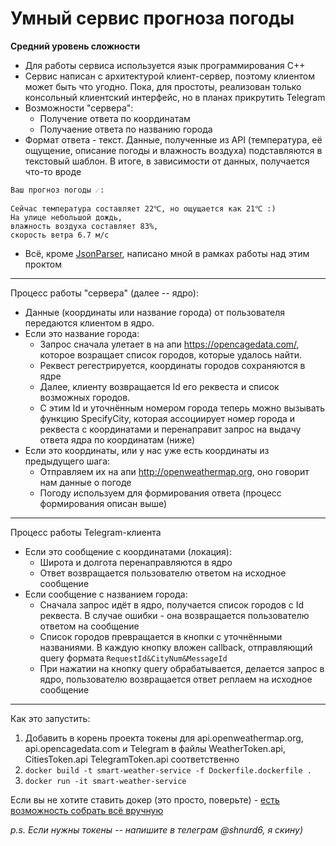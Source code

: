 # Умный сервис прогноза погоды
**Средний уровень сложности**

- Для работы сервиса используется язык программирования C++
- Сервис написан с архитектурой клиент-сервер, поэтому клиентом может быть что угодно. Пока, для простоты, реализован только консольный клиентский интерфейс, но в планах прикрутить Telegram
- Возможности "сервера":
    - Получение ответа по координатам
    - Получаение ответа по названию города
- Формат ответа - текст. Данные, полученные из API (температура, её ощущение, описание погоды и влажность воздуха) подставляются в текстовый шаблон. В итоге, в зависимости от данных, получается что-то вроде 

````
Ваш прогноз погоды ☄:

Сейчас температура составляет 22℃, но ощущается как 21℃ :)
На улице небольшой дождь,
влажность воздуха составляет 83%,
скорость ветра 6.7 м/c
````

- Всё, кроме [JsonParser](https://github.com/nlohmann/json "Тут ссылка на использованный мной модуль для парсига JSON"), написано мной в рамках работы над этим проктом

---

Процесс работы "сервера" (далее -- ядро):
- Данные (координаты или название города) от пользователя передаются клиентом в ядро.
- Если это название города: 
    - Запрос сначала улетает в на апи https://opencagedata.com/, которое возращает список городов, которые удалось найти.
    - Реквест регестрируется, координаты городов сохраняются в ядре 
    - Далее, клиенту возвращается Id его реквеста и список возможных городов. 
    - С этим Id и уточнённым номером города теперь можно вызывать функцию SpecifyCity, которая ассоциирует номер города и реквеста с координатами и перенаправит запрос на выдачу ответа ядра по координатам (ниже) 
- Если это координаты, или у нас уже есть координаты из предыдущего шага:
    - Отправляем их на апи http://openweathermap.org, оно говорит нам данные о погоде
    - Погоду используем для формирования ответа (процесс формирования описан выше)

---

Процесс работы Telegram-клиента

- Если это сообщение с координатами (локация):
    - Широта и долгота перенаправляются в ядро
    - Ответ возвращается пользователю ответом на исходное сообщение
- Если сообщение с названием города:
    - Сначала запрос идёт в ядро, получается список городов с Id реквеста. В случае ошибки - она возвращается пользователю ответом на сообщение
    - Список городов превращается в кнопки с уточнёнными названиями. В каждую кнопку вложен callback, отправляющий query формата `RequestId&CityNum&MessageId`
    - При нажатии на кнопку query обрабатывается, делается запрос в ядро, пользователю возвращается ответ реплаем на исходное сообщение 

---

Как это запустить:

1) Добавить в корень проекта токены для api.openweathermap.org, api.opencagedata.com и Telegram в файлы WeatherToken.api, CitiesToken.api TelegramToken.api соответственно
2) `docker build -t smart-weather-service -f Dockerfile.dockerfile .`
3) `docker run -it smart-weather-service`

Если вы не хотите ставить докер (это просто, поверьте) - [есть возможность собрать всё вручную](ManualBuild.md "ссылка на инструкцию")

_p.s. Если нужны токены -- напишите в телеграм @shnurd6, я скину)_
